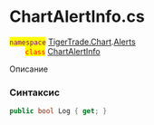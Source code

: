 
# ChartAlertInfo.cs
<mark style="color:purple;">`namespace`</mark> [TigerTrade.Chart](../../../../TigerTrade.Chart.md).[Alerts](../../../../TigerTrade.Chart/Alerts.md)  
&nbsp;&nbsp;&nbsp;&nbsp;&nbsp;&nbsp;&nbsp;<mark style="color:red;">`class`</mark> [ChartAlertInfo](../../ChartAlertInfo.cs.md)

Описание

### Синтаксис
```csharp
public bool Log { get; }
```
